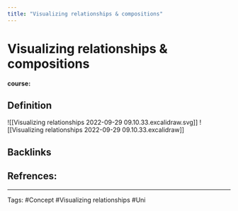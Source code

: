 ```yaml
---
title: "Visualizing relationships & compositions"
---
```


# Visualizing relationships & compositions
**course:**
## Definition
![[Visualizing relationships 2022-09-29 09.10.33.excalidraw.svg]]
![[Visualizing relationships 2022-09-29 09.10.33.excalidraw]]

## Backlinks

## Refrences:

---
Tags: #Concept #Visualizing relationships #Uni 